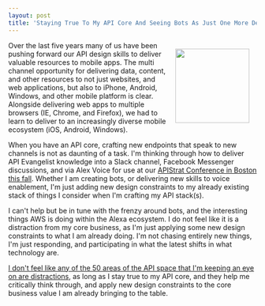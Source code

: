 ```yaml
---
layout: post
title: 'Staying True To My API Core And Seeing Bots As Just One More Design Constraint'
---
```

<p><img style="padding: 15px;" src="https://s3.amazonaws.com/kinlane-productions/bw-icons/bw-robot-api-core.png" alt="" width="150" align="right" /></p>
<p>Over the last five years many of us have been pushing forward our API design skills to deliver valuable resources to mobile apps. The multi channel opportunity for delivering data, content, and other resources to not just websites, and web applications, but also to iPhone, Android, Windows, and other mobile platform is clear. Alongside delivering web apps to multiple browsers (IE, Chrome, and Firefox), we had to learn to deliver to an increasingly diverse mobile ecosystem (iOS, Android, Windows).</p>
<p>When you have an API core, crafting new endpoints that speak to new channels is not as daunting of a task. I'm thinking through how to deliver API Evangelist knowledge into a Slack channel, Facebook Messenger discussions, and via Alex Voice for use at our <a href="http://boston2016.apistrat.com/">APIStrat Conference in Boston this fall</a>. Whether I am creating bots, or delivering new skills to voice enablement, I'm just adding new design constraints to my already existing stack of things I consider when I'm crafting my API stack(s).</p>
<p>I can't help but be in tune with the frenzy around bots, and the interesting things AWS is doing within the Alexa ecosystem. I do not feel like it is a distraction from my core business, as I'm just applying some new design constraints to what I am already doing. I'm not chasing entirely new things, I'm just responding, and participating in what the latest shifts in what technology are.</p>
<p><a href="http://apievangelist.com">I don't feel like any of the 50 areas of the API space that I'm keeping an eye on are distractions</a>, as long as I stay true to my API core, and they help me critically think through, and apply new design constraints to the core business value I am already bringing to the table.</p>